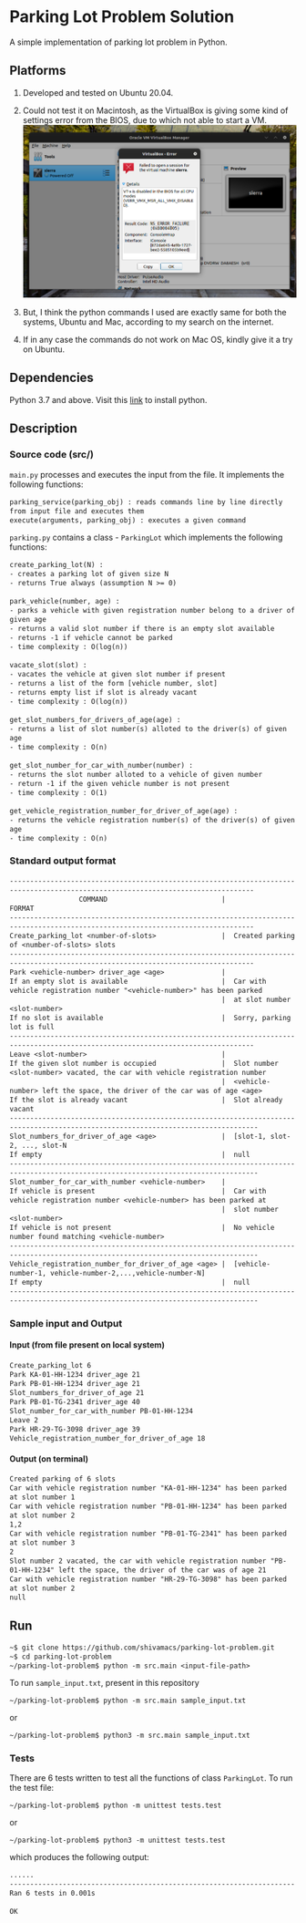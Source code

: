 # Parking Lot Problem Solution
A simple implementation of parking lot problem in Python.

## Platforms
1. Developed and tested on Ubuntu 20.04.
2. Could not test it on Macintosh, as the VirtualBox is giving some kind of settings error from the BIOS, due to which not able to start a VM.
   ![error](https://github.com/shivamacs/parking-lot-problem/blob/main/error.png)

3. But, I think the python commands I used are exactly same for both the systems, Ubuntu and Mac, according to my search on the internet.
4. If in any case the commands do not work on Mac OS, kindly give it a try on Ubuntu.

## Dependencies
Python 3.7 and above. Visit this [link](https://www.python.org/downloads/) to install python.

## Description
### Source code (src/)
```main.py``` processes and executes the input from the file. It implements the following functions:
```
parking_service(parking_obj) : reads commands line by line directly from input file and executes them
execute(arguments, parking_obj) : executes a given command
```

```parking.py``` contains a class - ```ParkingLot``` which implements the following functions:
```
create_parking_lot(N) :
- creates a parking lot of given size N
- returns True always (assumption N >= 0)

park_vehicle(number, age) : 
- parks a vehicle with given registration number belong to a driver of given age
- returns a valid slot number if there is an empty slot available
- returns -1 if vehicle cannot be parked
- time complexity : O(log(n))

vacate_slot(slot) :
- vacates the vehicle at given slot number if present 
- returns a list of the form [vehicle number, slot]
- returns empty list if slot is already vacant
- time complexity : O(log(n))

get_slot_numbers_for_drivers_of_age(age) :
- returns a list of slot number(s) alloted to the driver(s) of given age
- time complexity : O(n)

get_slot_number_for_car_with_number(number) : 
- returns the slot number alloted to a vehicle of given number
- return -1 if the given vehicle number is not present
- time complexity : O(1)

get_vehicle_registration_number_for_driver_of_age(age) : 
- returns the vehicle registration number(s) of the driver(s) of given age
- time complexity : O(n)
```

### Standard output format
```
----------------------------------------------------------------------------------------------------------------------------------
                 COMMAND                            |                 FORMAT
----------------------------------------------------------------------------------------------------------------------------------
Create_parking_lot <number-of-slots>                |  Created parking of <number-of-slots> slots
----------------------------------------------------------------------------------------------------------------------------------
Park <vehicle-number> driver_age <age>              |  
If an empty slot is available                       |  Car with vehicle registration number "<vehicle-number>" has been parked
                                                    |  at slot number <slot-number>
If no slot is available                             |  Sorry, parking lot is full
----------------------------------------------------------------------------------------------------------------------------------
Leave <slot-number>                                 |
If the given slot number is occupied                |  Slot number <slot-number> vacated, the car with vehicle registration number
                                                    |  <vehicle-number> left the space, the driver of the car was of age <age>
If the slot is already vacant                       |  Slot already vacant 
-----------------------------------------------------------------------------------------------------------------------------------
Slot_numbers_for_driver_of_age <age>                |  [slot-1, slot-2, ..., slot-N
If empty                                            |  null
-----------------------------------------------------------------------------------------------------------------------------------
Slot_number_for_car_with_number <vehicle-number>    |
If vehicle is present                               |  Car with vehicle registration number <vehicle-number> has been parked at 
                                                    |  slot number <slot-number> 
If vehicle is not present                           |  No vehicle number found matching <vehicle-number>
-----------------------------------------------------------------------------------------------------------------------------------
Vehicle_registration_number_for_driver_of_age <age> |  [vehicle-number-1, vehicle-number-2,...,vehicle-number-N]
If empty                                            |  null
-----------------------------------------------------------------------------------------------------------------------------------
```
### Sample input and Output
#### Input (from file present on local system)
```
Create_parking_lot 6
Park KA-01-HH-1234 driver_age 21
Park PB-01-HH-1234 driver_age 21
Slot_numbers_for_driver_of_age 21
Park PB-01-TG-2341 driver_age 40
Slot_number_for_car_with_number PB-01-HH-1234
Leave 2
Park HR-29-TG-3098 driver_age 39
Vehicle_registration_number_for_driver_of_age 18
```

#### Output (on terminal)
```
Created parking of 6 slots
Car with vehicle registration number "KA-01-HH-1234" has been parked at slot number 1
Car with vehicle registration number "PB-01-HH-1234" has been parked at slot number 2
1,2
Car with vehicle registration number "PB-01-TG-2341" has been parked at slot number 3
2
Slot number 2 vacated, the car with vehicle registration number "PB-01-HH-1234" left the space, the driver of the car was of age 21
Car with vehicle registration number "HR-29-TG-3098" has been parked at slot number 2
null
```

## Run
```
~$ git clone https://github.com/shivamacs/parking-lot-problem.git
~$ cd parking-lot-problem
~/parking-lot-problem$ python -m src.main <input-file-path>
```
To run ```sample_input.txt```, present in this repository
```
~/parking-lot-problem$ python -m src.main sample_input.txt 
```
or
```
~/parking-lot-problem$ python3 -m src.main sample_input.txt 
```

### Tests
There are 6 tests written to test all the functions of class ```ParkingLot```. To run the test file:
```
~/parking-lot-problem$ python -m unittest tests.test
```
or
```
~/parking-lot-problem$ python3 -m unittest tests.test
```
which produces the following output:
```
......
----------------------------------------------------------------------
Ran 6 tests in 0.001s

OK
```
